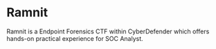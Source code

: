 <h1>Ramnit</h1> Ramnit is a Endpoint Forensics CTF within CyberDefender which offers hands-on practical experience for SOC Analyst.

